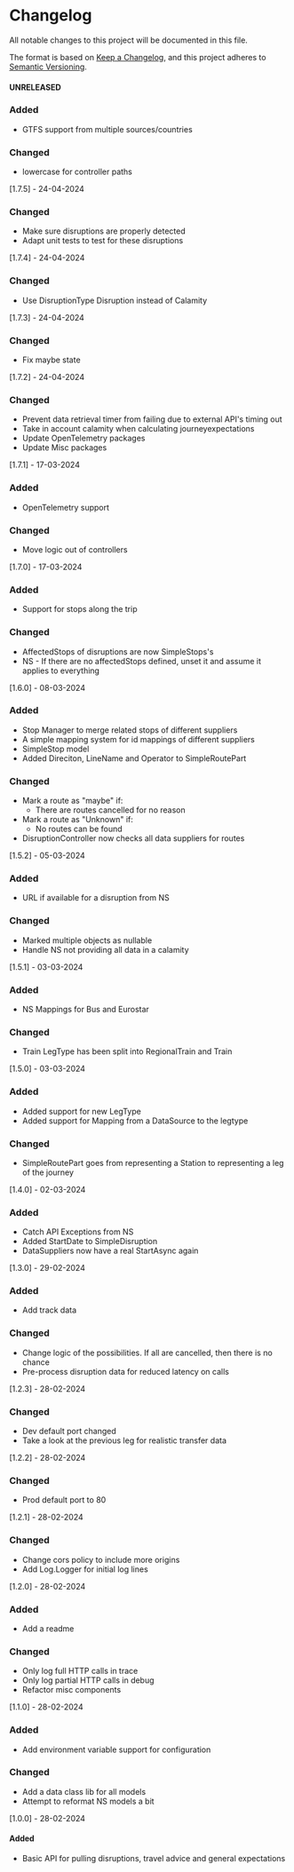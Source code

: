# Changelog

All notable changes to this project will be documented in this file.

The format is based on [Keep a Changelog](https://keepachangelog.com/en/1.1.0/),
and this project adheres to [Semantic Versioning](https://semver.org/spec/v2.0.0.html).

#### UNRELEASED
### Added
- GTFS support from multiple sources/countries
### Changed
- lowercase for controller paths

[1.7.5] - 24-04-2024
### Changed
- Make sure disruptions are properly detected
- Adapt unit tests to test for these disruptions

[1.7.4] - 24-04-2024
### Changed
- Use DisruptionType Disruption instead of Calamity

[1.7.3] - 24-04-2024
### Changed
- Fix maybe state

[1.7.2] - 24-04-2024
### Changed
- Prevent data retrieval timer from failing due to external API's timing out
- Take in account calamity when calculating journeyexpectations
- Update OpenTelemetry packages
- Update Misc packages

[1.7.1] - 17-03-2024
### Added
- OpenTelemetry support
### Changed 
- Move logic out of controllers

[1.7.0] - 17-03-2024
### Added
- Support for stops along the trip
### Changed
- AffectedStops of disruptions are now SimpleStops's
- NS - If there are no affectedStops defined, unset it and assume it applies to everything

[1.6.0] - 08-03-2024
### Added
- Stop Manager to merge related stops of different suppliers
- A simple mapping system for id mappings of different suppliers
- SimpleStop model
- Added Direciton, LineName and Operator to SimpleRoutePart
### Changed
- Mark a route as "maybe" if:
    - There are routes cancelled for no reason
- Mark a route as "Unknown" if:
    - No routes can be found
- DisruptionController now checks all data suppliers for routes

[1.5.2] - 05-03-2024
### Added
- URL if available for a disruption from NS 
### Changed
- Marked multiple objects as nullable
- Handle NS not providing all data in a calamity

[1.5.1] - 03-03-2024
### Added
- NS Mappings for Bus and Eurostar
### Changed
- Train LegType has been split into RegionalTrain and Train

[1.5.0] - 03-03-2024
### Added
- Added support for new LegType
- Added support for Mapping from a DataSource to the legtype
### Changed
- SimpleRoutePart goes from representing a Station to representing a leg of the journey

[1.4.0] - 02-03-2024
### Added
- Catch API Exceptions from NS
- Added StartDate to SimpleDisruption
- DataSuppliers now have a real StartAsync again

[1.3.0] - 29-02-2024
### Added
- Add track data
### Changed
- Change logic of the possibilities. If all are cancelled, then there is no chance
- Pre-process disruption data for reduced latency on calls

[1.2.3] - 28-02-2024
### Changed
- Dev default port changed
- Take a look at the previous leg for realistic transfer data

[1.2.2] - 28-02-2024
### Changed
- Prod default port to 80

[1.2.1] - 28-02-2024
### Changed
- Change cors policy to include more origins
- Add Log.Logger for initial log lines

[1.2.0] - 28-02-2024
### Added
- Add a readme
### Changed
- Only log full HTTP calls in trace
- Only log partial HTTP calls in debug
- Refactor misc components

[1.1.0] - 28-02-2024
### Added
- Add environment variable support for configuration
### Changed
- Add a data class lib for all models
- Attempt to reformat NS models a bit

[1.0.0] - 28-02-2024
#### Added
- Basic API for pulling disruptions, travel advice and general expectations